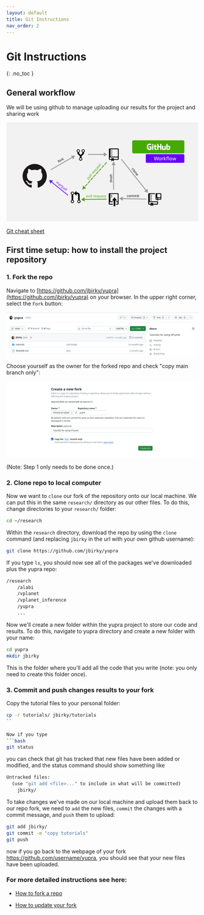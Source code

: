 ```yaml
---
layout: default
title: Git Instructions
nav_order: 2
---
```


# Git Instructions
{: .no_toc }

## General workflow

We will be using github to manage uploading our results for the project and sharing work

[![](../images/git_workflow.png)](https://dev.to/ambujsahu81/create-a-simple-github-actions-workflow-347n)

[Git cheat sheet](https://education.github.com/git-cheat-sheet-education.pdf)

## First time setup: how to install the project repository  

### 1. Fork the repo

Navigate to [https://github.com/jbirky/yupra](https://github.com/jbirky/yupra) on your browser. In the upper right corner, select the `Fork` button:

![](../images/fork1.png)

Choose yourself as the owner for the forked repo and check "copy main branch only":

![](../images/fork2.png)

(Note: Step 1 only needs to be done once.)

### 2. Clone repo to local computer

Now we want to `clone` our fork of the repository onto our local machine. We can put this in the same `research/` directory as our other files. 
To do this, change directories to your `research/` folder:
```bash
cd ~/research
```
Within the `research` directory, download the repo by using the `clone` command (and replacing `jbirky` in the url with your own github username):

```bash
git clone https://github.com/jbirky/yupra
```

If you type `ls`, you should now see all of the packages we've downloaded plus the yupra repo:
```bash
/research
	/alabi
	/vplanet
	/vplanet_inference
	/yupra
	...
```

Now we'll create a new folder within the yupra project to store our code and results. To do this, navigate to yupra directory and create a new folder with your name:
```bash
cd yupra
mkdir jbirky
```
This is the folder where you'll add all the code that you write (note: you only need to create this folder once).

### 3. Commit and push changes results to your fork

Copy the tutorial files to your personal folder:
```bash
cp -r tutorials/ jbirky/tutorials 
``

Now if you type 
```bash
git status
```
you can check that git has tracked that new files have been added or modified, and the status command should show something like
```bash
Untracked files:
  (use "git add <file>..." to include in what will be committed)
	jbirky/

```

To take changes we've made on our local machine and upload them back to our repo fork, we need to `add` the new files, `commit` the changes with a commit message, and `push` them to upload:
```bash
git add jbirky/
git commit -m "copy tutorials"
git push
```
now if you go back to the webpage of your fork https://github.com/username/yupra, you should see that your new files have been uploaded.


### For more detailed instructions see here: 
- [How to fork a repo](https://docs.github.com/en/pull-requests/collaborating-with-pull-requests/working-with-forks/fork-a-repo)

- [How to update your fork](https://docs.github.com/en/pull-requests/collaborating-with-pull-requests/working-with-forks/syncing-a-fork)
